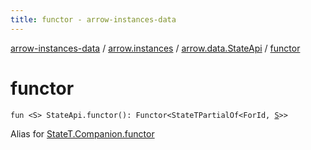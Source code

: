 ```yaml
---
title: functor - arrow-instances-data
---
```


[arrow-instances-data](../../index.html) / [arrow.instances](../index.html) / [arrow.data.StateApi](index.html) / [functor](./functor.html)

# functor

`fun <S> StateApi.functor(): Functor<StateTPartialOf<ForId, `[`S`](functor.html#S)`>>`

Alias for [StateT.Companion.functor](../../arrow.instances.statet.functor/arrow.data.-state-t/functor.html)

